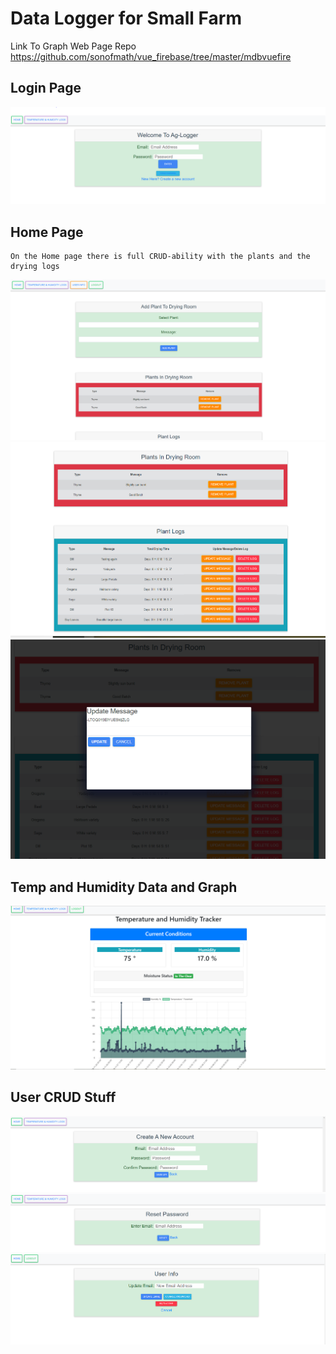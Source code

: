 # Data Logger for Small Farm
Link To Graph Web Page Repo
https://github.com/sonofmath/vue_firebase/tree/master/mdbvuefire

## Login Page

<img src="Web3ProjectPics/LogIn.PNG">

## Home Page
```
On the Home page there is full CRUD-ability with the plants and the drying logs
```

<img src="Web3ProjectPics/Home.PNG">
<img src="Web3ProjectPics/Home2.PNG">
<img src="Web3ProjectPics/UpdateMessage.PNG">


## Temp and Humidity Data and Graph

<img src="Web3ProjectPics/TempData.PNG">

## User CRUD Stuff

<img src="Web3ProjectPics/CreateAccount.PNG">
<img src="Web3ProjectPics/ResetPassword.PNG">
<img src="Web3ProjectPics/UpdateUserInfo.PNG">
